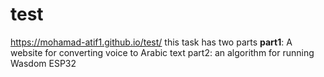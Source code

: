 # test
https://mohamad-atif1.github.io/test/
this task has two parts 
**part1**: A website for converting voice to Arabic text 
part2: an algorithm for running Wasdom ESP32


